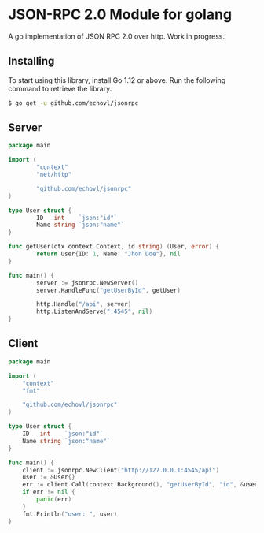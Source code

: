 # JSON-RPC 2.0 Module for golang

A go implementation of JSON RPC 2.0 over http. Work in progress.

## Installing

To start using this library, install Go 1.12 or above. Run the following command to retrieve the library.

```sh
$ go get -u github.com/echovl/jsonrpc
```

## Server

```go
package main

import (
        "context"
        "net/http"

        "github.com/echovl/jsonrpc"
)

type User struct {
        ID   int    `json:"id"`
        Name string `json:"name"`
}

func getUser(ctx context.Context, id string) (User, error) {
        return User{ID: 1, Name: "Jhon Doe"}, nil
}

func main() {
        server := jsonrpc.NewServer()
        server.HandleFunc("getUserById", getUser)

        http.Handle("/api", server)
        http.ListenAndServe(":4545", nil)
}

```
## Client

```go
package main

import (
	"context"
	"fmt"

	"github.com/echovl/jsonrpc"
)

type User struct {
	ID   int    `json:"id"`
	Name string `json:"name"`
}

func main() {
	client := jsonrpc.NewClient("http://127.0.0.1:4545/api")
	user := &User{}
	err := client.Call(context.Background(), "getUserById", "id", &user)
	if err != nil {
		panic(err)
	}
	fmt.Println("user: ", user)
}
```
